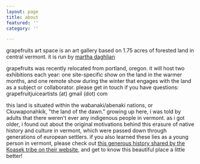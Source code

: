 ```yaml
---
layout: page
title: about
featured: ''
category: ''

---
```

grapefruits art space is an art gallery based on 1.75 acres of forested land in central vermont. it is run by [martha daghlian ](www.marthadaghlian.com)

grapefruits was recently relocated from portland, oregon. it will host two exhibitions each year: one site-specific show on the land in the warmer months, and one remote show during the winter that engages with the land as a subject or collaborator. please get in touch if you have questions: grapefruitjuiceartists (at) gmail (dot) com

this land is situated within the wabanaki/abenaki nations, or Ckuwaponahkik, "the land of the dawn." growing up here, i was told by adults that there weren't ever any indigenous people in vermont. as i got older, i found out about the original motivations behind this erasure of native history and culture in vermont, which were passed down through generations of european settlers. if you also learned these lies as a young person in vermont, please check out [this generous history shared by the Koasek tribe on their website](https://koasekabenakination.com/our-history/), and get to know this beautiful place a little better!